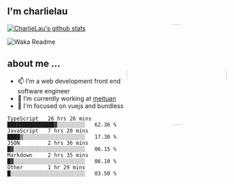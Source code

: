 
<h2>I'm charlielau</h2>
<img align='right' style="border-radius:50%" src="https://avatars1.githubusercontent.com/u/44078251?s=460&u=6b4f1c257663e44063b0b6a21c9c94f45bcfdcc7&v=4" width="230">

[![CharlieLau's github stats](https://github-readme-stats.vercel.app/api?username=charlielau)](https://github.com/charlielau/github-readme-stats)


![Waka Readme](https://github.com/CharlieLau/charlielau/workflows/Waka%20Readme/badge.svg)

## about me ...
- 📫 I’m a web development front end software engineer
- 🔭 I’m currently working at  <a href="https://www.meituan.com">meituan</a>
- 🔭 I'm focused on vuejs and bundless

<!-- <p align="center">
  <a href="https://github.com/charlielau" class="rich-diff-level-one">
    <img src="https://github-readme-stats.vercel.app/api?username=charlielau&title_color=333&text_color=777" alt="CharlieLau" >
  </a>
</p> -->

<!--START_SECTION:waka-->
```text
TypeScript   26 hrs 26 mins  ███████████████▓░░░░░░░░░   62.36 % 
JavaScript   7 hrs 20 mins   ████▒░░░░░░░░░░░░░░░░░░░░   17.30 % 
JSON         2 hrs 36 mins   █▓░░░░░░░░░░░░░░░░░░░░░░░   06.15 % 
Markdown     2 hrs 35 mins   █▓░░░░░░░░░░░░░░░░░░░░░░░   06.10 % 
Other        1 hr 29 mins    █░░░░░░░░░░░░░░░░░░░░░░░░   03.50 % 
```
<!--END_SECTION:waka-->
